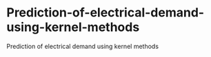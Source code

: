# Prediction-of-electrical-demand-using-kernel-methods
Prediction of electrical demand using kernel methods
